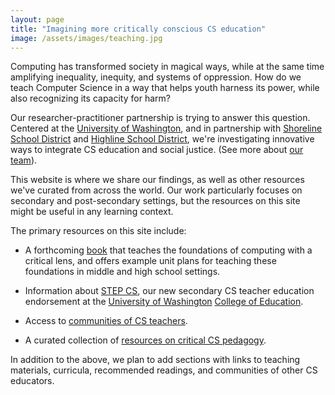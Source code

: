 ```yaml
---
layout: page
title: "Imagining more critically conscious CS education"
image: /assets/images/teaching.jpg
---
```


Computing has transformed society in magical ways, while at the same time amplifying inequality, inequity, and systems of oppression. How do we teach Computer Science in a way that helps youth harness its power, while also recognizing its capacity for harm?

Our researcher-practitioner partnership is trying to answer this question. Centered at the [University of Washington](https://www.washington.edu), and in partnership with [Shoreline School District](https://www.shorelineschools.org) and [Highline School District](http://highlineschools.org), we're investigating innovative ways to integrate CS education and social justice. (See more about [our team](about/)).

This website is where we share our findings, as well as other resources we've curated from across the world. Our work particularly focuses on secondary and post-secondary settings, but the resources on this site might be useful in any learning context.

The primary resources on this site include:

* A forthcoming [book](book/) that teaches the foundations of computing with a critical lens, and offers example unit plans for teaching these foundations in middle and high school settings.

* Information about [STEP CS](program/), our new secondary CS teacher education endorsement at the [University of Washington](http://uw.edu) [College of Education](http://education.uw.edu).

* Access to [communities of CS teachers](communities/).

* A curated collection of [resources on critical CS pedagogy](resources/).

In addition to the above, we plan to add sections with links to teaching materials, curricula, recommended readings, and communities of other CS educators.